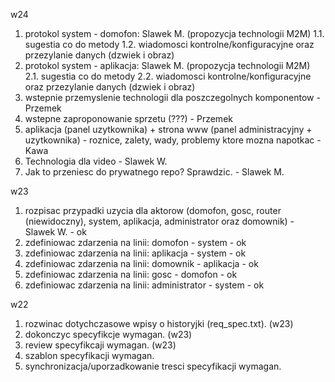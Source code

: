 w24
 1. protokol system - domofon: Slawek M. (propozycja technologii M2M) 
  1.1. sugestia co do metody
  1.2. wiadomosci kontrolne/konfiguracyjne oraz przezylanie danych (dzwiek i obraz)
 2. protokol system - aplikacja: Slawek M. (propozycja technologii M2M) 
  2.1. sugestia co do metody 
  2.2. wiadomosci kontrolne/konfiguracyjne oraz przezylanie danych (dzwiek i obraz)
 3. wstepnie przemyslenie technologii dla poszczegolnych komponentow - Przemek
 4. wstepne zaproponowanie sprzetu (???) - Przemek
 5. aplikacja (panel uzytkownika) + strona www (panel administracyjny + uzytkownika) - roznice, zalety, wady, problemy ktore mozna napotkac - Kawa
 6. Technologia dla video - Slawek W.
 7. Jak to przeniesc do prywatnego repo? Sprawdzic. - Slawek M.

w23
 1. rozpisac przypadki uzycia dla aktorow (domofon, gosc, router (niewidoczny), system, aplikacja, administrator oraz domownik) - Slawek W. - ok
 2. zdefiniowac zdarzenia na linii: domofon - system       - ok
 3. zdefiniowac zdarzenia na linii: aplikacja - system     - ok
 4. zdefiniowac zdarzenia na linii: domownik - aplikacja   - ok
 5. zdefiniowac zdarzenia na linii: gosc - domofon         - ok
 6. zdefiniowac zdarzenia na linii: administrator - system - ok

w22
 1. rozwinac dotychczasowe wpisy o historyjki (req_spec.txt). (w23)
 2. dokonczyc specyfikcje wymagan. (w23)
 3. review specyfikcaji wymagan. (w23)
 4. szablon specyfikacji wymagan.
 5. synchronizacja/uporzadkowanie tresci specyfikacji wymagan.
